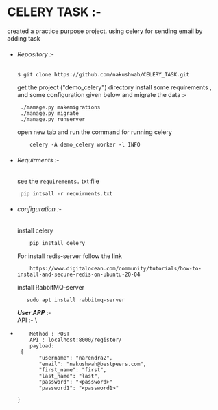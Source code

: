 # CELERY TASK :-
  created a practice purpose project. using celery for sending  email by adding task 
  
* ###### Repository :-
  ```
  $ git clone https://github.com/nakushwah/CELERY_TASK.git
  ```
  get the project ("demo_celery") directory install some requirements , and some configuration given below 
  and migrate the data :-
  ```
   ./mamage.py makemigrations
   ./manage.py migrate
   ./manage.py runserver
   ```
  open new tab and run the command for running celery
  ```
      celery -A demo_celery worker -l INFO   
  ```

* ###### Requirments :-
    see the `requirements.` txt file 
   ```
    pip intsall -r requirments.txt
   ```   
* ###### configuration :- 
  install celery
  ```
      pip install celery
  ```
   For install redis-server  follow the link 
  ```
      https://www.digitalocean.com/community/tutorials/how-to-install-and-secure-redis-on-ubuntu-20-04 
   ```
  
  install RabbitMQ-server
  ```
     sudo apt install rabbitmq-server
  ```
  
  _**User APP**_ :- \
  API :- \ 
* ```
      Method : POST
      API : localhost:8000/register/
      payload:
   {
         "username": "narendra2",
         "email": "nakushwah@bestpeers.com",
         "first_name": "first",
         "last_name": "last",
         "password": "<password>"
         "password1": "<password1>"

  }
  ``` 
  
